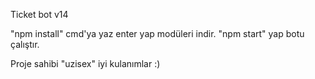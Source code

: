 Ticket bot v14


"npm install" cmd'ya yaz enter yap modüleri indir.
"npm start" yap botu çalıştır.



Proje sahibi "uzisex" iyi kulanımlar :)
